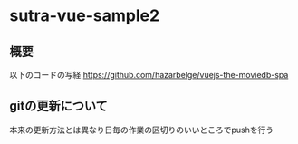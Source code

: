 # sutra-vue-sample2


## 概要

以下のコードの写経
https://github.com/hazarbelge/vuejs-the-moviedb-spa

## gitの更新について

本来の更新方法とは異なり日毎の作業の区切りのいいところでpushを行う

